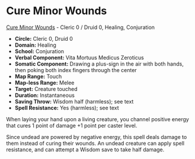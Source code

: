 # Cure Minor Wounds

[Cure Minor Wounds](/Magic/C/CureMinorWounds.md) - Cleric 0 / Druid 0, Healing, Conjuration

- **Circle:** Cleric 0, Druid 0
- **Domain:** Healing
- **School:** Conjuration
- **Verbal Component:** Vita Mortuus Medicus Zeroticus
- **Somatic Component:** Drawing a plus-sign in the air with both hands, then poking both index fingers through the center
- **Map Range:** Touch
- **Map-less Range:** Melee
- **Target:** Creature touched
- **Duration:** Instantaneous
- **Saving Throw:** Wisdom half (harmless); see text
- **Spell Resistance:** Yes (harmless); see text

When laying your hand upon a living creature, you channel positive energy that cures 1 point of damage +1 point per caster level.

Since undead are powered by negative energy, this spell deals damage to them instead of curing their wounds. An undead creature can apply spell resistance, and can attempt a Wisdom save to take half damage.
